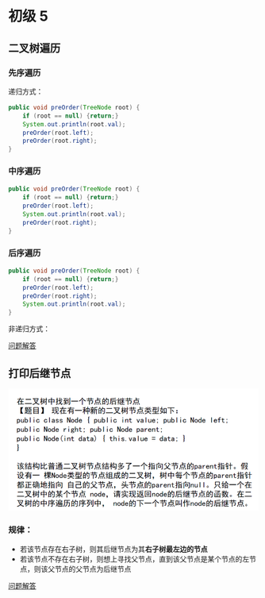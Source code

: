 # 初级 5

## 二叉树遍历

### 先序遍历

递归方式：

```java
public void preOrder(TreeNode root) {
    if (root == null) {return;}
    System.out.println(root.val);
    preOrder(root.left);
    preOrder(root.right);
}
```

### 中序遍历

```java
public void preOrder(TreeNode root) {
    if (root == null) {return;}
    preOrder(root.left);
    System.out.println(root.val);
    preOrder(root.right);
}
```

### 后序遍历

```java
public void preOrder(TreeNode root) {
    if (root == null) {return;}
    preOrder(root.left);
    preOrder(root.right);
    System.out.println(root.val);
}
```
非递归方式：

[问题解答](../src/main/java/basic_class_05/tree/TreeRecurve.java)

## 打印后继节点

![1598283737260](assets/1598283737260.png)

### 规律：

- 若该节点存在右子树，则其后继节点为其**右子树最左边的节点**
- 若该节点不存在右子树，则想上寻找父节点，直到该父节点是某个节点的左节点，则该父节点的父节点为后继节点

[问题解答](../src/main/java/basic_class_05/tree/TreeRecurve.java)